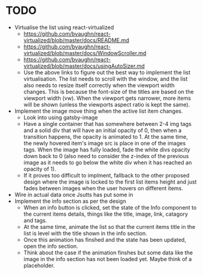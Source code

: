 # TODO

- Virtualise the list using react-virtualized
  - https://github.com/bvaughn/react-virtualized/blob/master/docs/README.md
  - https://github.com/bvaughn/react-virtualized/blob/master/docs/WindowScroller.md
  - https://github.com/bvaughn/react-virtualized/blob/master/docs/usingAutoSizer.md
  - Use the above links to figure out the best way to implement the list
    virtualisation. The list needs to scroll with the window, and the list also
    needs to resize itself correctly when the viewport width changes. This is
    because the font-size of the titles are based on the viewport width (vw).
    When the viewport gets narrower, more items will be shown (unless the
    viewports aspect ratio is kept the same).
- Implement the image move thing when the active list item changes.
  - Look into using gatsby-image
  - Have a single container that has somewhere between 2-4 img tags and a solid
    div that will have an initial opacity of 0, then when a transition happens,
    the opacity is animated to 1. At the same time, the newly hovered item's
    image src is place in one of the images tags. When the image has fully
    loaded, fade the white divs opacity down back to 0 (also need to consider
    the z-index of the previous image as it needs to go below the white div when
    it has reached an opacity of 1).
  - If it proves too difficult to implment, fallback to the other proposed
    design where the image is locked to the first list items height and just
    fades between images when the user hovers on different items.
- Wire in actual data once Jsutts has put some in
- Implement the info section as per the design
  - When an info button is clicked, set the state of the Info component to the
    current items details, things like the title, image, link, catagory and
    tags.
  - At the same time, animate the list so that the current items title in the
    list is level with the title shown in the info section.
  - Once this animation has finshed and the state has been updated, open the
    info section.
  - Think about the case if the animation finshes but some data like the image
    in the info section has not been loaded yet. Maybe think of a placeholder.
